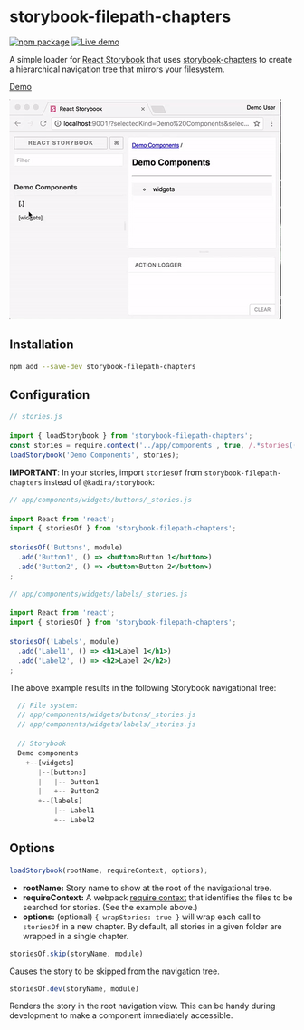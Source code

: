 # storybook-filepath-chapters

[![npm package](https://badge.fury.io/js/storybook-filepath-chapters.svg)](https://badge.fury.io/js/storybook-filepath-chapters)
[![Live demo](https://img.shields.io/badge/Live%20Demo-%20Storybook-brightgreen.svg)](https://hadfieldn.github.io/storybook-filepath-chapters/)

A simple loader for [React Storybook](https://getstorybook.io/) that uses
[storybook-chapters](https://github.com/sm-react/storybook-chapters) to
create a hierarchical navigation tree that mirrors your filesystem.

[Demo](https://hadfieldn.github.io/storybook-filepath-chapters/)

![screenshot](assets/demo.gif)

## Installation
```sh
npm add --save-dev storybook-filepath-chapters
```

## Configuration

```js
// stories.js

import { loadStorybook } from 'storybook-filepath-chapters';
const stories = require.context('../app/components', true, /.*stories((\.js)|\/(index\.js|.*?stories\.js))$/i);
loadStorybook('Demo Components', stories);
```


**IMPORTANT**: In your stories, import `storiesOf` from `storybook-filepath-chapters` instead
of `@kadira/storybook`:

```jsx
// app/components/widgets/buttons/_stories.js

import React from 'react';
import { storiesOf } from 'storybook-filepath-chapters';

storiesOf('Buttons', module)
  .add('Button1', () => <button>Button 1</button>)
  .add('Button2', () => <button>Button 2</button>)
;
```

```jsx
// app/components/widgets/labels/_stories.js

import React from 'react';
import { storiesOf } from 'storybook-filepath-chapters';

storiesOf('Labels', module)
  .add('Label1', () => <h1>Label 1</h1>)
  .add('Label2', () => <h2>Label 2</h2>)
;
```

The above example results in the following Storybook navigational tree:
```js
  // File system:
  // app/components/widgets/butons/_stories.js
  // app/components/widgets/labels/_stories.js

  // Storybook
  Demo components
    +--[widgets]
       |--[buttons]
       |   |-- Button1
       |   +-- Button2
       +--[labels]
           |-- Label1
           +-- Label2
```

## Options

```js
loadStorybook(rootName, requireContext, options);
```
- **rootName:** Story name to show at the root of the navigational tree.
- **requireContext:** A webpack [require context](https://github.com/webpack/docs/wiki/context)
that identifies the files to be searched for stories. (See the example above.)
- **options:** (optional) `{ wrapStories: true }` will wrap each call to `storiesOf` in a new chapter.
By default, all stories in a given folder are wrapped in a single chapter.

```js
storiesOf.skip(storyName, module)
```
Causes the story to be skipped from the navigation tree.

```js
storiesOf.dev(storyName, module)
```
Renders the story in the root navigation view. This can be handy during development to make
a component immediately accessible.
